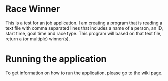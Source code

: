 # Race Winner
This is a test for an job application. 
I am creating a program that is reading a text file with comma separated lines that includes a name of a person, an ID, start time, goal time and race type. 
This program will based on that text file, return a (or multiple) winner(s).

# Running the application
To get information on how to run the application, please go to the [wiki](https://github.com/Viktormes/race-winner/wiki) page.

